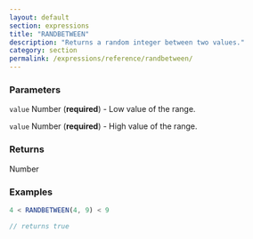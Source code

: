 ```yaml
---
layout: default
section: expressions
title: "RANDBETWEEN"
description: "Returns a random integer between two values."
category: section
permalink: /expressions/reference/randbetween/
---
```


### Parameters

`value` Number (__required__) - Low value of the range.

`value` Number (__required__) - High value of the range.

### Returns

Number

### Examples

```js
4 < RANDBETWEEN(4, 9) < 9

// returns true
```